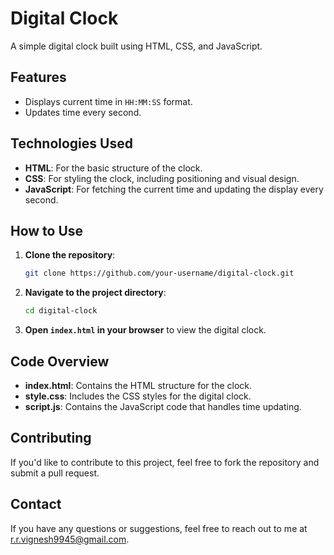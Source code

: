 
# Digital Clock

A simple digital clock built using HTML, CSS, and JavaScript.

## Features

- Displays current time in `HH:MM:SS` format.
- Updates time every second.

## Technologies Used

- **HTML**: For the basic structure of the clock.
- **CSS**: For styling the clock, including positioning and visual design.
- **JavaScript**: For fetching the current time and updating the display every second.

## How to Use

1. **Clone the repository**:

    ```bash
    git clone https://github.com/your-username/digital-clock.git
    ```

2. **Navigate to the project directory**:

    ```bash
    cd digital-clock
    ```

3. **Open `index.html` in your browser** to view the digital clock.

## Code Overview

- **index.html**: Contains the HTML structure for the clock.
- **style.css**: Includes the CSS styles for the digital clock.
- **script.js**: Contains the JavaScript code that handles time updating.

## Contributing

If you'd like to contribute to this project, feel free to fork the repository and submit a pull request.

## Contact

If you have any questions or suggestions, feel free to reach out to me at r.r.vignesh9945@gmail.com.

